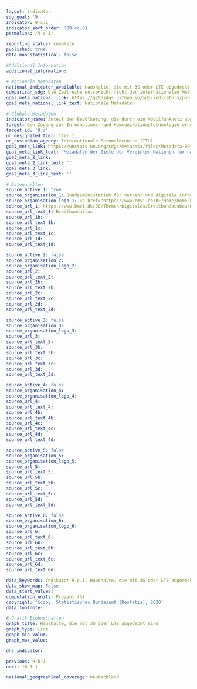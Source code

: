 ```yaml
---
layout: indicator
sdg_goal: '9'
indicator: 9.c.1
indicator_sort_order: '09-cc-01'
permalink: /9-c-1/

reporting_status: complete
published: true
data_non_statistical: false

#Additional Information
additional_information: 

# Nationale Metadaten
national_indicator_available: Haushalte, die mit 3G oder LTE abgedeckt sind
comparison_sdg: Die Zeitreihe entspricht nicht der internationalen Metadatenbeschreibung
goal_meta_national_link: https://g205sdgs.github.io/sdg-indicators/public/MetaDe/9.c.1.pdf
goal_meta_national_link_text: Nationale Metadaten

# Globale Metadaten
indicator_name: Anteil der Bevölkerung, die durch ein Mobilfunknetz abgedeckt ist, nach Technologie
target: Den Zugang zur Informations- und Kommunikationstechnologie erheblich erweitern sowie anstreben, in den am wenigsten entwickelten Ländern bis 2020 einen allgemeinen und erschwinglichen Zugang zum Internet bereitzustellen
target_id: '9.c'
un_designated_tier: Tier I
un_custodian_agency: Internationale Fernmeldeunion (ITU)
goal_meta_link: https://unstats.un.org/sdgs/metadata/files/Metadata-09-0C-01.pdf
goal_meta_link_text: 'Metadaten der Ziele der Vereinten Nationen für nachhaltige Entwicklung'
goal_meta_2_link: 
goal_meta_2_link_text: ''
goal_meta_3_link: 
goal_meta_3_link_text: ''

# Datenquellen
source_active_1: true
source_organisation_1: Bundesministerium für Verkehr und digitale infrastruktur (BMVI)
source_organisation_logo_1: <a href="https://www.bmvi.de/DE/Home/home.html"><img src="https://g205sdgs.github.io/sdg-indicators/public/logos/bmvi.png" alt="Logo bmvi" /></a>
source_url_1: https://www.bmvi.de/DE/Themen/Digitales/Breitbandausbau/Breitbandatlas-Karte/start.html
source_url_text_1: Breitbandatlas
source_url_1b: 
source_url_text_1b: 
source_url_1c: 
source_url_text_1c: 
source_url_1d: 
source_url_text_1d: 

source_active_2: false
source_organisation_2: 
source_organisation_logo_2: 
source_url_2: 
source_url_text_2: 
source_url_2b: 
source_url_text_2b: 
source_url_2c: 
source_url_text_2c: 
source_url_2d: 
source_url_text_2d: 

source_active_3: false
source_organisation_3: 
source_organisation_logo_3: 
source_url_3: 
source_url_text_3: 
source_url_3b: 
source_url_text_3b: 
source_url_3c: 
source_url_text_3c: 
source_url_3d: 
source_url_text_3d: 

source_active_4: false
source_organisation_4: 
source_organisation_logo_4: 
source_url_4: 
source_url_text_4: 
source_url_4b: 
source_url_text_4b: 
source_url_4c: 
source_url_text_4c: 
source_url_4d: 
source_url_text_4d: 

source_active_5: false
source_organisation_5: 
source_organisation_logo_5: 
source_url_5: 
source_url_text_5: 
source_url_5b: 
source_url_text_5b: 
source_url_5c: 
source_url_text_5c: 
source_url_5d: 
source_url_text_5d: 

source_active_6: false
source_organisation_6: 
source_organisation_logo_6: 
source_url_6: 
source_url_text_6: 
source_url_6b: 
source_url_text_6b: 
source_url_6c: 
source_url_text_6c: 
source_url_6d: 
source_url_text_6d: 

data_keywords: Indikator 9.c.1, Haushalte, die mit 3G oder LTE abgedeckt sind, Breitband, Internationale Fernmeldeunion (ITU)
data_show_map: False
data_start_values: 
computation_units: Prozent (%)
copyright: '&copy; Statistisches Bundesamt (Destatis), 2020'
data_footnote: 

# Grafik Eigenschaften
graph_title: Haushalte, die mit 3G oder LTE abgedeckt sind
graph_type: line
graph_min_value: 
graph_max_value: 

dns_indicator: 

previous: 9-b-1
next: 10-1-1

national_geographical_coverage: Deutschland
---
```


